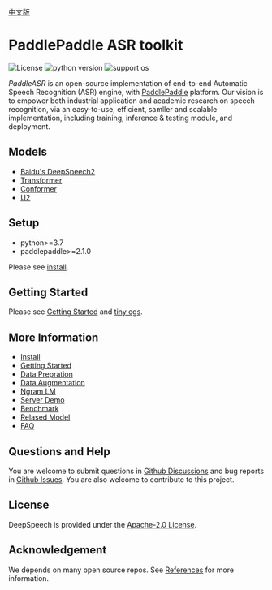 [中文版](README_cn.md)

# PaddlePaddle ASR toolkit

![License](https://img.shields.io/badge/license-Apache%202-red.svg)
![python version](https://img.shields.io/badge/python-3.7+-orange.svg)
![support os](https://img.shields.io/badge/os-linux-yellow.svg)

*PaddleASR* is an open-source implementation of end-to-end Automatic Speech Recognition (ASR) engine, with [PaddlePaddle](https://github.com/PaddlePaddle/Paddle) platform. Our vision is to empower both industrial application and academic research on speech recognition, via an easy-to-use, efficient, samller and scalable implementation, including training, inference & testing module, and deployment.


## Models

* [Baidu's DeepSpeech2](http://proceedings.mlr.press/v48/amodei16.pdf)
* [Transformer](https://arxiv.org/abs/1706.03762)
* [Conformer](https://arxiv.org/abs/2005.08100)
* [U2](https://arxiv.org/pdf/2012.05481.pdf)

## Setup

* python>=3.7
* paddlepaddle>=2.1.0

Please see [install](docs/install.md).

## Getting Started

Please see [Getting Started](docs/src/geting_started.md) and [tiny egs](examples/tiny/README.md).


## More Information  

* [Install](docs/src/install.md)  
* [Getting Started](docs/src/getting_started.md)  
* [Data Prepration](docs/src/data_preparation.md)  
* [Data Augmentation](docs/src/augmentation.md)  
* [Ngram LM](docs/src/ngram_lm.md)  
* [Server Demo](docs/src/server.md)  
* [Benchmark](docs/src/benchmark.md)  
* [Relased Model](docs/src/released_model.md)  
* [FAQ](docs/src/faq.md)  


## Questions and Help

You are welcome to submit questions in [Github Discussions](https://github.com/PaddlePaddle/DeepSpeech/discussions) and bug reports in [Github Issues](https://github.com/PaddlePaddle/DeepSpeech/issues). You are also welcome to contribute to this project.


## License

DeepSpeech is provided under the [Apache-2.0 License](./LICENSE).

## Acknowledgement

We depends on many open source repos. See [References](docs/src/reference.md) for more information.